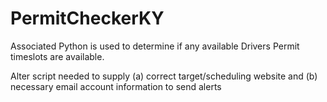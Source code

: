 # PermitCheckerKY

Associated Python is used to determine if any available Drivers Permit timeslots are available.  

Alter script needed to supply (a) correct target/scheduling website and (b) necessary email account information to send alerts



